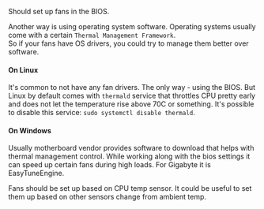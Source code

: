 Should set up fans in the BIOS. 

Another way is using operating system software. 
Operating systems usually come with a certain `Thermal Management Framework`.  
So if your fans have OS drivers, you could try to manage them better over 
software.

#### On Linux
It's common to not have any fan drivers. The only way - using the BIOS.
But Linux by default comes with `thermald` service that throttles CPU pretty early and does not
let the temperature rise above 70C or something. 
It's possible to disable this service: `sudo systemctl disable thermald`.


#### On Windows
Usually motherboard vendor provides software to download that helps with thermal management control.
While working along with the bios settings it can speed up certain fans during high loads.
For Gigabyte it is EasyTuneEngine.


Fans should be set up based on CPU temp sensor. 
It could be useful to set them up based on other sensors change from ambient temp.  